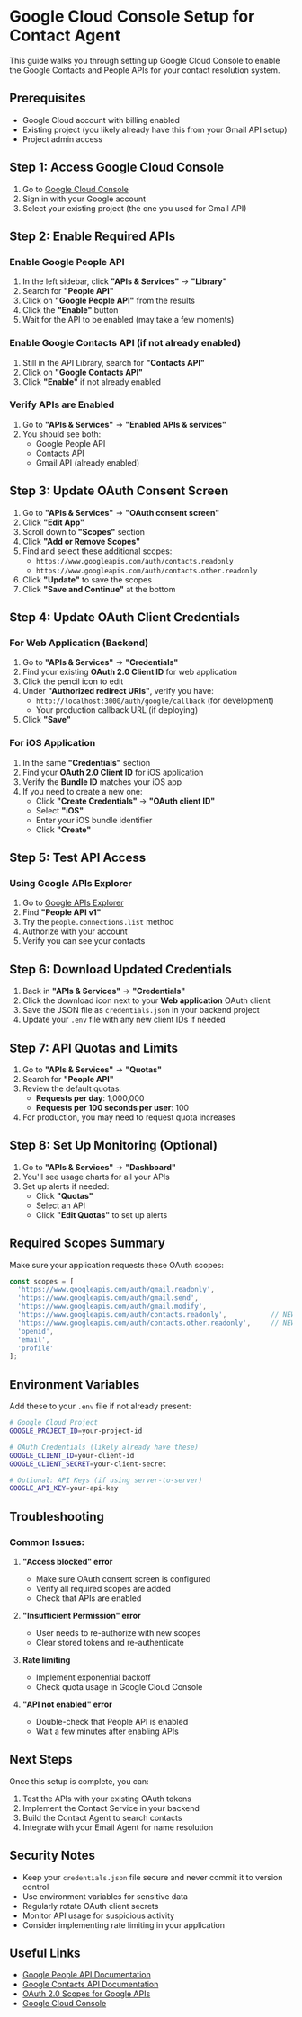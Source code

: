 # Google Cloud Console Setup for Contact Agent

This guide walks you through setting up Google Cloud Console to enable the Google Contacts and People APIs for your contact resolution system.

## Prerequisites

- Google Cloud account with billing enabled
- Existing project (you likely already have this from your Gmail API setup)
- Project admin access

## Step 1: Access Google Cloud Console

1. Go to [Google Cloud Console](https://console.cloud.google.com/)
2. Sign in with your Google account
3. Select your existing project (the one you used for Gmail API)

## Step 2: Enable Required APIs

### Enable Google People API
1. In the left sidebar, click **"APIs & Services"** → **"Library"**
2. Search for **"People API"**
3. Click on **"Google People API"** from the results
4. Click the **"Enable"** button
5. Wait for the API to be enabled (may take a few moments)

### Enable Google Contacts API (if not already enabled)
1. Still in the API Library, search for **"Contacts API"**
2. Click on **"Google Contacts API"** 
3. Click **"Enable"** if not already enabled

### Verify APIs are Enabled
1. Go to **"APIs & Services"** → **"Enabled APIs & services"**
2. You should see both:
   - Google People API
   - Contacts API
   - Gmail API (already enabled)

## Step 3: Update OAuth Consent Screen

1. Go to **"APIs & Services"** → **"OAuth consent screen"**
2. Click **"Edit App"**
3. Scroll down to **"Scopes"** section
4. Click **"Add or Remove Scopes"**
5. Find and select these additional scopes:
   - `https://www.googleapis.com/auth/contacts.readonly`
   - `https://www.googleapis.com/auth/contacts.other.readonly`
6. Click **"Update"** to save the scopes
7. Click **"Save and Continue"** at the bottom

## Step 4: Update OAuth Client Credentials

### For Web Application (Backend)
1. Go to **"APIs & Services"** → **"Credentials"**
2. Find your existing **OAuth 2.0 Client ID** for web application
3. Click the pencil icon to edit
4. Under **"Authorized redirect URIs"**, verify you have:
   - `http://localhost:3000/auth/google/callback` (for development)
   - Your production callback URL (if deploying)
5. Click **"Save"**

### For iOS Application
1. In the same **"Credentials"** section
2. Find your **OAuth 2.0 Client ID** for iOS application
3. Verify the **Bundle ID** matches your iOS app
4. If you need to create a new one:
   - Click **"Create Credentials"** → **"OAuth client ID"**
   - Select **"iOS"**
   - Enter your iOS bundle identifier
   - Click **"Create"**

## Step 5: Test API Access

### Using Google APIs Explorer
1. Go to [Google APIs Explorer](https://developers.google.com/apis-explorer)
2. Find **"People API v1"**
3. Try the `people.connections.list` method
4. Authorize with your account
5. Verify you can see your contacts

## Step 6: Download Updated Credentials

1. Back in **"APIs & Services"** → **"Credentials"**
2. Click the download icon next to your **Web application** OAuth client
3. Save the JSON file as `credentials.json` in your backend project
4. Update your `.env` file with any new client IDs if needed

## Step 7: API Quotas and Limits

1. Go to **"APIs & Services"** → **"Quotas"**
2. Search for **"People API"**
3. Review the default quotas:
   - **Requests per day**: 1,000,000
   - **Requests per 100 seconds per user**: 100
4. For production, you may need to request quota increases

## Step 8: Set Up Monitoring (Optional)

1. Go to **"APIs & Services"** → **"Dashboard"**
2. You'll see usage charts for all your APIs
3. Set up alerts if needed:
   - Click **"Quotas"**
   - Select an API
   - Click **"Edit Quotas"** to set up alerts

## Required Scopes Summary

Make sure your application requests these OAuth scopes:

```javascript
const scopes = [
  'https://www.googleapis.com/auth/gmail.readonly',
  'https://www.googleapis.com/auth/gmail.send',
  'https://www.googleapis.com/auth/gmail.modify',
  'https://www.googleapis.com/auth/contacts.readonly',           // NEW
  'https://www.googleapis.com/auth/contacts.other.readonly',     // NEW
  'openid',
  'email',
  'profile'
];
```

## Environment Variables

Add these to your `.env` file if not already present:

```bash
# Google Cloud Project
GOOGLE_PROJECT_ID=your-project-id

# OAuth Credentials (likely already have these)
GOOGLE_CLIENT_ID=your-client-id
GOOGLE_CLIENT_SECRET=your-client-secret

# Optional: API Keys (if using server-to-server)
GOOGLE_API_KEY=your-api-key
```

## Troubleshooting

### Common Issues:

1. **"Access blocked" error**
   - Make sure OAuth consent screen is configured
   - Verify all required scopes are added
   - Check that APIs are enabled

2. **"Insufficient Permission" error**
   - User needs to re-authorize with new scopes
   - Clear stored tokens and re-authenticate

3. **Rate limiting**
   - Implement exponential backoff
   - Check quota usage in Google Cloud Console

4. **"API not enabled" error**
   - Double-check that People API is enabled
   - Wait a few minutes after enabling APIs

## Next Steps

Once this setup is complete, you can:

1. Test the APIs with your existing OAuth tokens
2. Implement the Contact Service in your backend
3. Build the Contact Agent to search contacts
4. Integrate with your Email Agent for name resolution

## Security Notes

- Keep your `credentials.json` file secure and never commit it to version control
- Use environment variables for sensitive data
- Regularly rotate OAuth client secrets
- Monitor API usage for suspicious activity
- Consider implementing rate limiting in your application

## Useful Links

- [Google People API Documentation](https://developers.google.com/people)
- [Google Contacts API Documentation](https://developers.google.com/contacts/v3)
- [OAuth 2.0 Scopes for Google APIs](https://developers.google.com/identity/protocols/oauth2/scopes)
- [Google Cloud Console](https://console.cloud.google.com/)